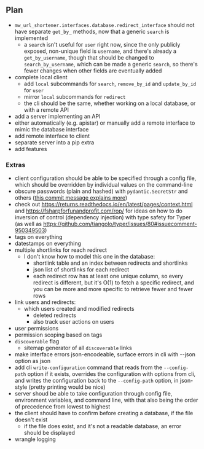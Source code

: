 ## Plan

- `mw_url_shortener.interfaces.database.redirect_interface` should not have
  separate `get_by_` methods, now that a generic `search` is implemented
  - a `search` isn't useful for `user` right now, since the only publicly
    exposed, non-unique field is `username`, and there's already a
    `get_by_username`, though that should be changed to `search_by_username`,
    which can be made a generic `search`, so there's fewer changes when other
    fields are eventually added
- complete local client
  - add `local` subcommands for `search`, `remove_by_id` and `update_by_id` for `user`
  - mirror `local` subcommands for `redirect`
  - the cli should be the same, whether working on a local database, or with a remote API
- add a server implementing an API
- either automatically (e.g. apistar) or manually add a remote interface to
  mimic the database interface
- add remote interface to client
- separate server into a pip extra
- add features


### Extras
- client configuration should be able to be specified through a config file,
  which should be overridden by individual values on the command-line
- obscure passwords (plain and hashed) with `pydantic.SecretStr` and others
  ([this commit message explains
  more](https://github.com/mawillcockson/mw_url_shortener/commit/6a492a1c090f082f399aa851537bd0a402355be5))
- check out <https://returns.readthedocs.io/en/latest/pages/context.html> and
  <https://fsharpforfunandprofit.com/rop/> for ideas on how to do inversion of
  control (dependency injection) with type safety for Typer (as well as
  <https://github.com/tiangolo/typer/issues/80#issuecomment-950349503>)
- tags on everything
- datestamps on everything
- multiple shortlinks for reach redirect
  - I don't know how to model this one in the database:
    - shortlink table and an index between redirects and shortlinks
    - json list of shortlinks for each redirect
    - each redirect row has at least one unique column, so every redirect is
      different, but it's O(1) to fetch a specific redirect, and you can be
      more and more specific to retrieve fewer and fewer rows
- link users and redirects:
  - which users created and modified redirects
    - deleted redirects
    - also track user actions on users
- user permissions
- permission scoping based on tags
- `discoverable` flag
  - sitemap generator of all `discoverable` links
- make interface errors json-encodeable, surface errors in cli with --json option as json
- add cli `write-configuration` command that reads from the `--config-path`
  option if it exists, overrides the configuration with options from cli, and
  writes the configuration back to the `--config-path` option, in json-style
  (pretty printing would be nice)
- server shoud be able to take configuration through config file, environment
  variables, and command line, with that also being the order of precedence
  from lowest to highest
- the client should have to confirm before creating a database, if the file doesn't exist
  - if the file does exist, and it's not a readable database, an error should be displayed
- wrangle logging
